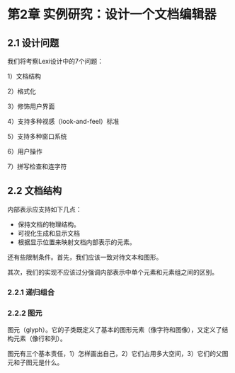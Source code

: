 # 第2章 实例研究：设计一个文档编辑器

## 2.1 设计问题

我们将考察Lexi设计中的7个问题：

1）文档结构

2）格式化

3）修饰用户界面

4）支持多种视感（look-and-feel）标准

5）支持多种窗口系统

6）用户操作

7）拼写检查和连字符

## 2.2 文档结构

内部表示应支持如下几点：

- 保持文档的物理结构。
- 可视化生成和显示文档
- 根据显示位置来映射文档内部表示的元素。

还有些限制条件。首先，我们应该一致对待文本和图形。

其次，我们的实现不应该过分强调内部表示中单个元素和元素组之间的区别。

### 2.2.1 递归组合

### 2.2.2 图元

图元（glyph）。它的子类既定义了基本的图形元素（像字符和图像），又定义了结构元素（像行和列）。

图元有三个基本责任，1）怎样画出自己，2）它们占用多大空间，3）它们的父图元和子图元是什么。